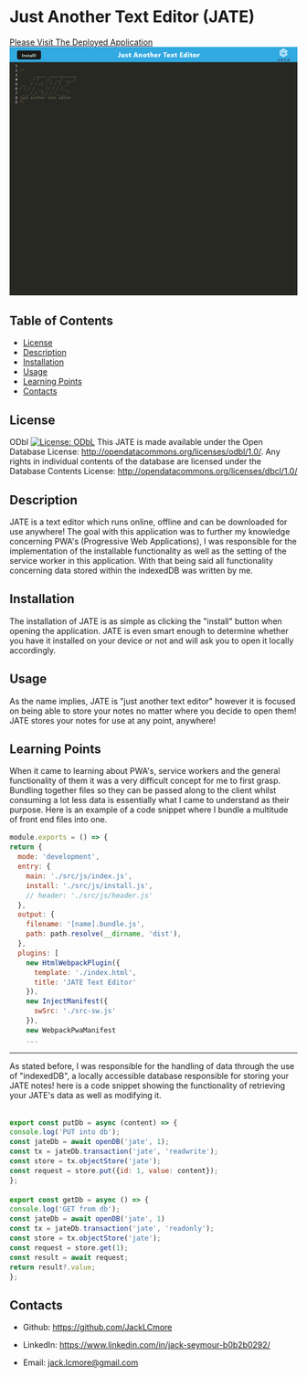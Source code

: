 # Just Another Text Editor (JATE)

  [Please Visit The Deployed Application](https://warm-gorge-50869-2d02043c46e5.herokuapp.com/)
  ![img](./client/src/images/JATE.png)

  ## Table of Contents

  * [License](#license)
  * [Description](#description)
  * [Installation](#installation)
  * [Usage](#usage)
  * [Learning Points](#learning-points)
  * [Contacts](#contacts)
  
  ## License
    
  ODbl
  [![License: ODbL](https://img.shields.io/badge/License-ODbL-brightgreen.svg)](https://opendatacommons.org/licenses/odbl/)
  This JATE is made available under the Open Database License: http://opendatacommons.org/licenses/odbl/1.0/. Any rights in individual contents of the database are licensed under the Database Contents License: http://opendatacommons.org/licenses/dbcl/1.0/

  ## Description
    
  JATE is a text editor which runs online, offline and can be downloaded for use anywhere! The goal with this application was to further my knowledge concerning PWA's (Progressive Web Applications), I was responsible for the implementation of the installable functionality as well as the setting of the service worker in this application. With that being said all functionality concerning data stored within the indexedDB was written by me.
    
  ## Installation
    
  The installation of JATE is as simple as clicking the "install" button when opening the application. JATE is even smart enough to determine whether you have it installed on your device or not and will ask you to open it locally accordingly.
    
  ## Usage
    
  As the name implies, JATE is "just another text editor" however it is focused on being able to store your notes no matter where you decide to open them! JATE stores your notes for use at any point, anywhere!

  ## Learning Points

  When it came to learning about PWA's, service workers and the general functionality of them it was a very difficult concept for me to first grasp. Bundling together files so they can be passed along to the client whilst consuming a lot less data is essentially what I came to understand as their purpose. Here is an example of a code snippet where I bundle a multitude of front end files into one.

  ```js
  module.exports = () => {
  return {
    mode: 'development',
    entry: {
      main: './src/js/index.js',
      install: './src/js/install.js',
      // header: './src/js/header.js'
    },
    output: {
      filename: '[name].bundle.js',
      path: path.resolve(__dirname, 'dist'),
    },
    plugins: [
      new HtmlWebpackPlugin({
        template: './index.html',
        title: 'JATE Text Editor'
      }),
      new InjectManifest({
        swSrc: './src-sw.js'
      }),
      new WebpackPwaManifest
      ...
  ```
---
As stated before, I was responsible for the handling of data through the use of "indexedDB", a locally accessible database responsible for storing your JATE notes! here is a code snippet showing the functionality of retrieving your JATE's data as well as modifying it.
  ```js

  export const putDb = async (content) => {
  console.log('PUT into db');
  const jateDb = await openDB('jate', 1);
  const tx = jateDb.transaction('jate', 'readwrite');
  const store = tx.objectStore('jate');
  const request = store.put({id: 1, value: content});
};

export const getDb = async () => {
console.log('GET from db');
const jateDb = await openDB('jate', 1)
const tx = jateDb.transaction('jate', 'readonly');
const store = tx.objectStore('jate');
const request = store.get(1);
const result = await request;
return result?.value;
};
  ```
    
  ## Contacts

  * Github: https://github.com/JackLCmore

  * LinkedIn: https://www.linkedin.com/in/jack-seymour-b0b2b0292/

  * Email: jack.lcmore@gmail.com
    
  
